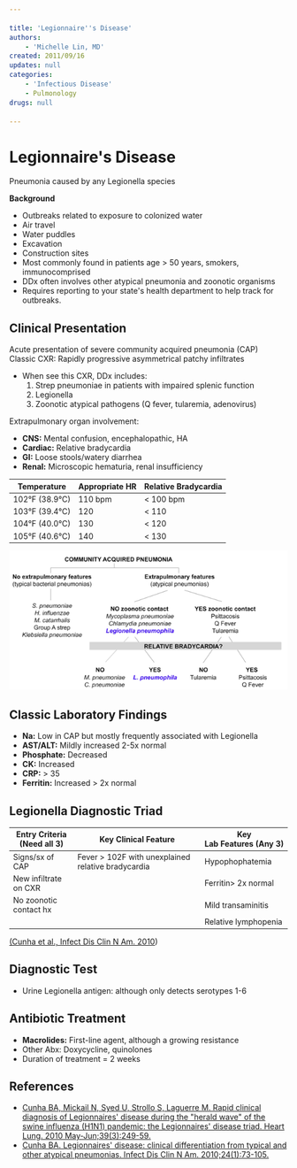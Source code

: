 ```yaml
---

title: 'Legionnaire''s Disease'
authors:
    - 'Michelle Lin, MD'
created: 2011/09/16
updates: null
categories:
    - 'Infectious Disease'
    - Pulmonology
drugs: null

---
```




# Legionnaire's Disease

Pneumonia caused by any Legionella species

**Background**

-   Outbreaks related to exposure to colonized water
  - Air travel
  - Water puddles
  - Excavation
  - Construction sites
-   Most commonly found in patients age &gt; 50 years, smokers, immunocomprised
-   DDx often involves other atypical pneumonia and zoonotic organisms 
-   Requires reporting to your state's health department to help track for outbreaks.

## Clinical Presentation

Acute presentation of severe community acquired pneumonia (CAP) 
Classic CXR: Rapidly progressive asymmetrical patchy infiltrates
-   When see this CXR, DDx includes: 
    1.  Strep pneumoniae in patients with impaired splenic function 
    2.  Legionella
    3.  Zoonotic atypical pathogens (Q fever, tularemia, adenovirus)

Extrapulmonary organ involvement:
-   **CNS:** Mental confusion, encephalopathic, HA
-   **Cardiac:** Relative bradycardia
-   **GI:** Loose stools/watery diarrhea
-   **Renal:** Microscopic hematuria, renal insufficiency 

| Temperature    | Appropriate HR | Relative Bradycardia |
|----------------|----------------|----------------------|
| 102°F (38.9°C) | 110 bpm        | &lt; 100 bpm         |
| 103°F (39.4°C) | 120            | &lt; 110             |
| 104°F (40.0°C) | 130            | &lt; 120             |
| 105°F (40.6°C) | 140            | &lt; 130             |

![](image-1.png)

## Classic Laboratory Findings

-   **Na:** Low in CAP but mostly frequently associated with Legionella 
-   **AST/ALT:** Mildly increased 2-5x normal
-   **Phosphate:** Decreased
-   **CK:** Increased
-   **CRP:** &gt; 35
-   **Ferritin:** Increased &gt; 2x normal 

## Legionella Diagnostic Triad

| Entry Criteria (Need all 3)            | Key Clinical Feature  | Key Lab Features (Any 3)                 |
|------------------------|-----------------------|------------------------|
| Signs/sx of CAP        | Fever &gt; 102F with  unexplained  relative bradycardia   | Hypophophatemia        |
| New infiltrate on CXR  |                       | Ferritin&gt; 2x normal |
| No zoonotic contact hx |                       | Mild transaminitis     |
|                        |                       | Relative lymphopenia   |

[(](http://www.ncbi.nlm.nih.gov/pubmed/?term=20457348)[Cunha et al., Infect Dis Clin N Am. 2010](http://www.ncbi.nlm.nih.gov/pubmed/?term=20171547))

## Diagnostic Test

-   Urine Legionella antigen: although only detects serotypes 1-6

## Antibiotic Treatment

-   **Macrolides:** First-line agent, although a growing resistance
-   Other Abx: Doxycycline, quinolones 
-   Duration of treatment = 2 weeks

## References

-   [Cunha BA, Mickail N, Syed U, Strollo S, Laguerre M. Rapid clinical diagnosis of Legionnaires' disease during the "herald wave" of the swine influenza (H1N1) pandemic: the Legionnaires' disease triad. Heart Lung. 2010 May-Jun;39(3):249-59.](http://www.ncbi.nlm.nih.gov/pubmed/?term=20457348)
-   [Cunha BA. Legionnaires' disease: clinical differentiation from typical and other atypical pneumonias. Infect Dis Clin N Am. 2010;24(1):73-105.](http://www.ncbi.nlm.nih.gov/pubmed/?term=20171547)
